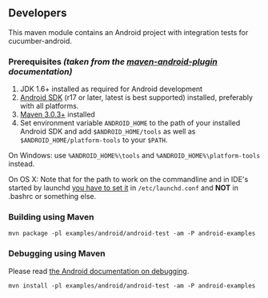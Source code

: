 ## Developers
This maven module contains an Android project with integration tests for cucumber-android.

### Prerequisites *(taken from the [maven-android-plugin](https://code.google.com/p/maven-android-plugin) documentation)*
1. JDK 1.6+ installed as required for Android development
2. [Android SDK](http://developer.android.com/sdk/index.html) (r17 or later, latest is best supported) installed, preferably with all platforms.
3. [Maven 3.0.3+](http://maven.apache.org/download.html) installed
4. Set environment variable `ANDROID_HOME` to the path of your installed Android SDK and add `$ANDROID_HOME/tools` as well as `$ANDROID_HOME/platform-tools` to your `$PATH`.

On Windows: use `%ANDROID_HOME%\tools` and `%ANDROID_HOME%\platform-tools` instead.

On OS X: Note that for the path to work on the commandline and in IDE's started by launchd [you have to set it](http://stackoverflow.com/questions/135688/setting-environment-variables-in-os-x/588442) in `/etc/launchd.conf` and **NOT** in .bashrc or something else.

### Building using Maven

```
mvn package -pl examples/android/android-test -am -P android-examples
```

### Debugging using Maven
Please read [the Android documentation on debugging](https://developer.android.com/tools/debugging/index.html).

```
mvn install -pl examples/android/android-test -am -P android-examples
```
